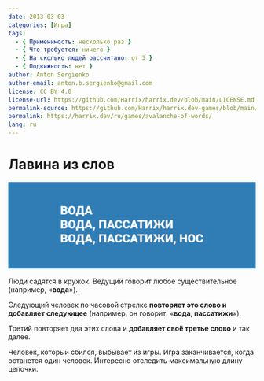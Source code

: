 ```yaml
---
date: 2013-03-03
categories: [Игра]
tags:
  - { Применимость: несколько раз }
  - { Что требуется: ничего }
  - { На сколько людей рассчитано: от 3 }
  - { Подвижность: нет }
author: Anton Sergienko
author-email: anton.b.sergienko@gmail.com
license: CC BY 4.0
license-url: https://github.com/Harrix/harrix.dev/blob/main/LICENSE.md
permalink-source: https://github.com/Harrix/harrix.dev-games/blob/main/avalanche-of-words/avalanche-of-words.md
permalink: https://harrix.dev/ru/games/avalanche-of-words/
lang: ru
---
```


# Лавина из слов

![Featured image](featured-image.svg)

Люди садятся в кружок. Ведущий говорит любое существительное (например, «**вода**»).

Следующий человек по часовой стрелке **повторяет это слово и добавляет следующее** (например, он говорит: «**вода, пассатижи**»).

Третий повторяет два этих слова и **добавляет своё третье слово** и так далее.

Человек, который сбился, выбывает из игры. Игра заканчивается, когда останется один человек. Интересно отследить максимальную длину цепочки.

